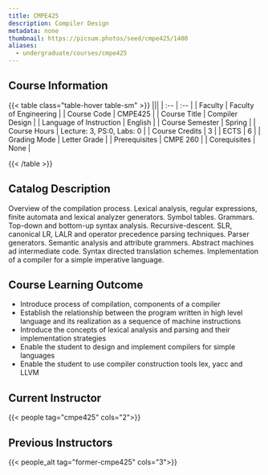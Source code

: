 ```yaml
---
title: CMPE425
description: Compiler Design
metadata: none
thumbnail: https://picsum.photos/seed/cmpe425/1400
aliases:
  - undergraduate/courses/cmpe425
---
```


## Course Information

<!-- prettier-ignore-start -->
{{< table class="table-hover table-sm" >}}
|||
| :-- | :-- |
| Faculty | Faculty of Engineering |
| Course Code | CMPE425 |
| Course Title | Compiler Design |
| Language of Instruction | English |
| Course Semester | Spring |
| Course Hours | Lecture: 3, PS:0, Labs: 0 |
| Course Credits | 3 |
| ECTS | 6 |
| Grading Mode | Letter Grade |
| Prerequisites | CMPE 260 |
| Corequisites | None |

{{< /table >}}
<!-- prettier-ignore-end -->

## Catalog Description

Overview of the compilation process. Lexical analysis, regular expressions, finite automata and lexical analyzer generators. Symbol tables. Grammars. Top-down and bottom-up syntax analysis. Recursive-descent. SLR, canonical LR, LALR and operator precedence parsing techniques. Parser generators. Semantic analysis and attribute grammers. Abstract machines ad intermediate code. Syntax directed translation schemes. Implementation of a compiler for a simple imperative language.

## Course Learning Outcome

- Introduce process of compilation, components of a compiler
- Establish the relationship between the program written in high level language and its realization as a sequence of machine instructions
- Introduce the concepts of lexical analysis and parsing and their implementation strategies
- Enable the student to design and implement compilers for simple languages
- Enable the student to use compiler construction tools lex, yacc and LLVM

## Current Instructor

{{< people tag="cmpe425" cols="2">}}

## Previous Instructors

{{< people_alt tag="former-cmpe425" cols="3">}}
